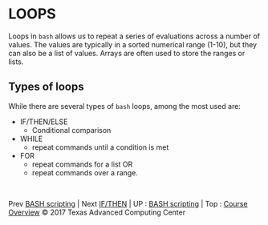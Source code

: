 # LOOPS
Loops in `bash` allows us to repeat a series of evaluations across a number of values. The values are typically in a sorted numerical range (1-10), but they can also be a list of values. Arrays are often used to store the ranges or lists.

## Types of loops
While there are several types of `bash` loops, among the most used are:
+ IF/THEN/ELSE
  * Conditional comparison
+ WHILE
  * repeat commands until a condition is met
+ FOR
  * repeat commands for a list  OR
  * repeat commands over a range.



<br>

Prev [BASH scripting](bash_scripting.md) | Next [IF/THEN](bash_02_02.md) | UP : [BASH scripting](bash_scripting.md) | Top : [Course Overview](docs/index.md)
&copy; 2017 Texas Advanced Computing Center
